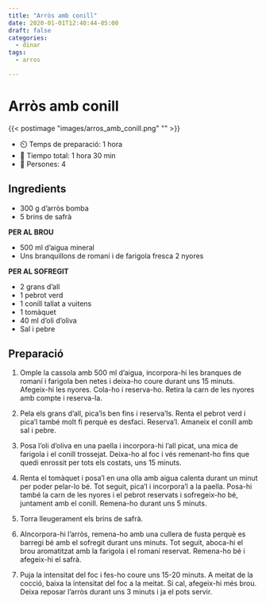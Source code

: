 ```yaml
---
title: "Arròs amb conill"
date: 2020-01-01T12:40:44-05:00
draft: false 
categories: 
  - dinar
tags: 
  - arros 

---
```


# Arròs amb conill

{{< postimage "images/arros_amb_conill.png" "" >}}


- ⏲️  Temps de preparació: 1 hora 
- 🍳 Tiempo total: 1 hora 30 min 
- 🍴 Persones: 4

## Ingredients

- 300 g d’arròs bomba
- 5 brins de safrà

**PER AL BROU**
- 500 ml d’aigua mineral
- Uns branquillons de romaní i de farigola fresca
2 nyores

**PER AL SOFREGIT**
- 2 grans d’all
- 1 pebrot verd
- 1 conill tallat a vuitens
- 1 tomàquet
- 40 ml d’oli d’oliva
- Sal i pebre



## Preparació

1. Omple la cassola amb 500 ml d’aigua, incorpora-hi les branques de romaní i farigola ben netes i deixa-ho coure durant uns 15 minuts. Afegeix-hi les nyores. Cola-ho i reserva-ho. Retira la carn de les nyores amb compte i reserva-la.

2. Pela els grans d’all, pica’ls ben fins i reserva’ls. Renta el pebrot verd i pica’l també molt fi perquè es desfaci. Reserva’l. Amaneix el conill amb sal i pebre.

3. Posa l’oli d’oliva en una paella i incorpora-hi l’all picat, una mica de farigola i el conill trossejat. Deixa-ho al foc i vés remenant-ho fins que quedi enrossit per tots els costats, uns 15 minuts.

4. Renta el tomàquet i posa’l en una olla amb aigua calenta durant un minut per poder pelar-lo bé. Tot seguit, pica’l i incorpora’l a la paella. Posa-hi també la carn de les nyores i el pebrot reservats i sofregeix-ho bé, juntament amb el conill. Remena-ho durant uns 5 minuts.

5. Torra lleugerament els brins de safrà.

6. AIncorpora-hi l’arròs, remena-ho amb una cullera de fusta perquè es barregi bé amb el sofregit durant uns minuts. Tot seguit, aboca-hi el brou aromatitzat amb la farigola i el romaní reservat. Remena-ho bé i afegeix-hi el safrà.

7. Puja la intensitat del foc i fes-ho coure uns 15-20 minuts. A meitat de la cocció, baixa la intensitat del foc a la meitat. Si cal, afegeix-hi més brou. Deixa reposar l’arròs durant uns 3 minuts i ja el pots servir. 
